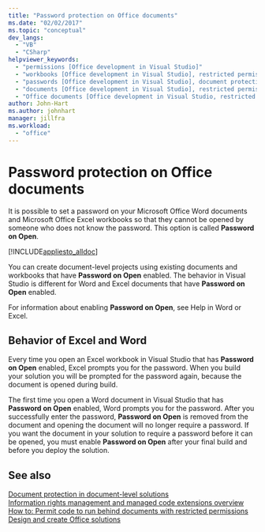 ```yaml
---
title: "Password protection on Office documents"
ms.date: "02/02/2017"
ms.topic: "conceptual"
dev_langs: 
  - "VB"
  - "CSharp"
helpviewer_keywords: 
  - "permissions [Office development in Visual Studio]"
  - "workbooks [Office development in Visual Studio], restricted permissions"
  - "passwords [Office development in Visual Studio], document protections"
  - "documents [Office development in Visual Studio], restricted permissions"
  - "Office documents [Office development in Visual Studio, restricted permissions"
author: John-Hart
ms.author: johnhart
manager: jillfra
ms.workload: 
  - "office"
---
```

# Password protection on Office documents
  It is possible to set a password on your Microsoft Office Word documents and Microsoft Office Excel workbooks so that they cannot be opened by someone who does not know the password. This option is called **Password on Open**.  
  
 [!INCLUDE[appliesto_alldoc](../vsto/includes/appliesto-alldoc-md.md)]  
  
 You can create document-level projects using existing documents and workbooks that have **Password on Open** enabled. The behavior in Visual Studio is different for Word and Excel documents that have **Password on Open** enabled.  
  
 For information about enabling **Password on Open**, see Help in Word or Excel.  
  
## Behavior of Excel and Word  
 Every time you open an Excel workbook in Visual Studio that has **Password on Open** enabled, Excel prompts you for the password. When you build your solution you will be prompted for the password again, because the document is opened during build.  
  
 The first time you open a Word document in Visual Studio that has **Password on Open** enabled, Word prompts you for the password. After you successfully enter the password, **Password on Open** is removed from the document and opening the document will no longer require a password. If you want the document in your solution to require a password before it can be opened, you must enable **Password on Open** after your final build and before you deploy the solution.  
  
## See also  
 [Document protection in document-level solutions](../vsto/document-protection-in-document-level-solutions.md)   
 [Information rights management and managed code extensions overview](../vsto/information-rights-management-and-managed-code-extensions-overview.md)   
 [How to: Permit code to run behind documents with restricted permissions](../vsto/how-to-permit-code-to-run-behind-documents-with-restricted-permissions.md)   
 [Design and create Office solutions](../vsto/designing-and-creating-office-solutions.md)  
